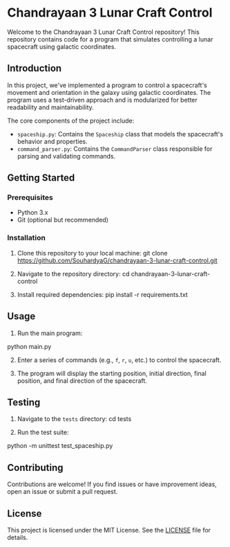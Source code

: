 # Chandrayaan 3 Lunar Craft Control

Welcome to the Chandrayaan 3 Lunar Craft Control repository! This repository contains code for a program that simulates controlling a lunar spacecraft using galactic coordinates.

## Introduction

In this project, we've implemented a program to control a spacecraft's movement and orientation in the galaxy using galactic coordinates. The program uses a test-driven approach and is modularized for better readability and maintainability.

The core components of the project include:
- `spaceship.py`: Contains the `Spaceship` class that models the spacecraft's behavior and properties.
- `command_parser.py`: Contains the `CommandParser` class responsible for parsing and validating commands.

## Getting Started

### Prerequisites

- Python 3.x
- Git (optional but recommended)

### Installation

1. Clone this repository to your local machine:
git clone https://github.com/SouhardyaG/chandrayaan-3-lunar-craft-control.git


2. Navigate to the repository directory:
cd chandrayaan-3-lunar-craft-control


3. Install required dependencies:
pip install -r requirements.txt

## Usage

1. Run the main program:


python main.py

2. Enter a series of commands (e.g., `f`, `r`, `u`, etc.) to control the spacecraft.

3. The program will display the starting position, initial direction, final position, and final direction of the spacecraft.

## Testing

1. Navigate to the `tests` directory:
cd tests


2. Run the test suite:

python -m unittest test_spaceship.py


## Contributing

Contributions are welcome! If you find issues or have improvement ideas, open an issue or submit a pull request.

## License

This project is licensed under the MIT License. See the [LICENSE](LICENSE) file for details.
